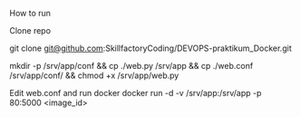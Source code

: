 How to run

Clone repo

git clone git@github.com:SkillfactoryCoding/DEVOPS-praktikum_Docker.git

mkdir -p /srv/app/conf && cp ./web.py /srv/app && cp ./web.conf /srv/app/conf/ && chmod +x /srv/app/web.py

Edit web.conf and run docker
docker run -d -v /srv/app:/srv/app -p 80:5000 <image_id>
